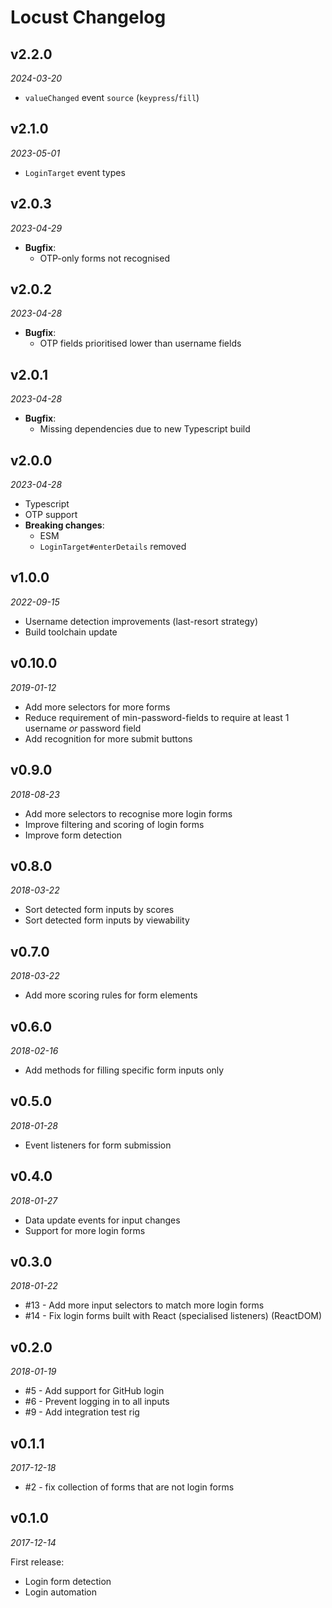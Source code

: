 # Locust Changelog

## v2.2.0
_2024-03-20_

 * `valueChanged` event `source` (`keypress`/`fill`)

## v2.1.0
_2023-05-01_

 * `LoginTarget` event types

## v2.0.3
_2023-04-29_

 * **Bugfix**:
   * OTP-only forms not recognised

## v2.0.2
_2023-04-28_

 * **Bugfix**:
   * OTP fields prioritised lower than username fields

## v2.0.1
_2023-04-28_

 * **Bugfix**:
   * Missing dependencies due to new Typescript build

## v2.0.0
_2023-04-28_

 * Typescript
 * OTP support
 * **Breaking changes**:
   * ESM
   * `LoginTarget#enterDetails` removed

## v1.0.0
_2022-09-15_

 * Username detection improvements (last-resort strategy)
 * Build toolchain update

## v0.10.0
_2019-01-12_

 * Add more selectors for more forms
 * Reduce requirement of min-password-fields to require at least 1 username *or* password field
 * Add recognition for more submit buttons

## v0.9.0
_2018-08-23_

 * Add more selectors to recognise more login forms
 * Improve filtering and scoring of login forms
 * Improve form detection

## v0.8.0
_2018-03-22_

 * Sort detected form inputs by scores
 * Sort detected form inputs by viewability

## v0.7.0
_2018-03-22_

 * Add more scoring rules for form elements

## v0.6.0
_2018-02-16_

 * Add methods for filling specific form inputs only

## v0.5.0
_2018-01-28_

 * Event listeners for form submission

## v0.4.0
_2018-01-27_

 * Data update events for input changes
 * Support for more login forms

## v0.3.0
_2018-01-22_

 * #13 - Add more input selectors to match more login forms
 * #14 - Fix login forms built with React (specialised listeners) (ReactDOM)

## v0.2.0
_2018-01-19_

 * #5 - Add support for GitHub login
 * #6 - Prevent logging in to all inputs
 * #9 - Add integration test rig

## v0.1.1
_2017-12-18_

 * #2 - fix collection of forms that are not login forms

## v0.1.0
_2017-12-14_

First release:

 * Login form detection
 * Login automation

